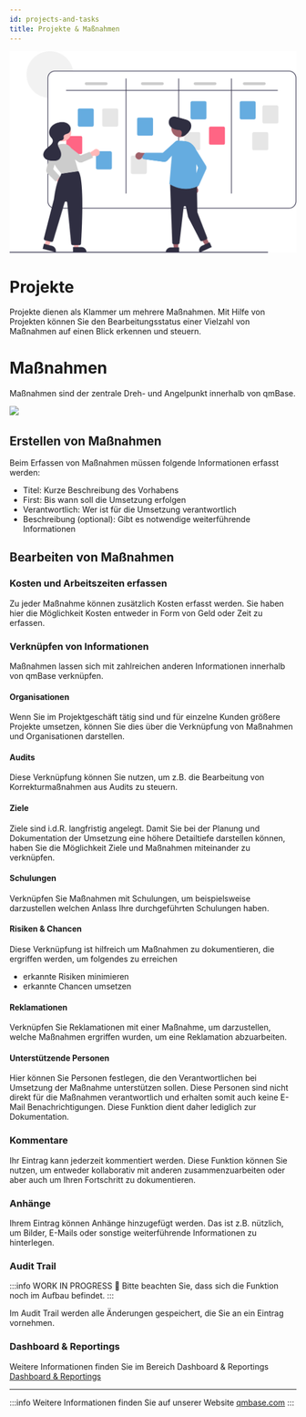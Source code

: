 ```yaml
---
id: projects-and-tasks
title: Projekte & Maßnahmen
---
```


![Docusaurus with Keytar](/img/undraw_Scrum_board.svg)

# Projekte

Projekte dienen als Klammer um mehrere Maßnahmen. Mit Hilfe von Projekten können Sie den Bearbeitungsstatus einer Vielzahl von Maßnahmen auf einen Blick erkennen und steuern.

# Maßnahmen

Maßnahmen sind der zentrale Dreh- und Angelpunkt innerhalb von qmBase.

<img src="https://www.qmbase.com/wp-content/uploads/2020/03/20200312_Taskamanagement.gif"/>

## Erstellen von Maßnahmen

Beim Erfassen von Maßnahmen müssen folgende Informationen erfasst werden:

- Titel: Kurze Beschreibung des Vorhabens
- First: Bis wann soll die Umsetzung erfolgen
- Verantwortlich: Wer ist für die Umsetzung verantwortlich
- Beschreibung (optional): Gibt es notwendige weiterführende Informationen

## Bearbeiten von Maßnahmen

### Kosten und Arbeitszeiten erfassen

Zu jeder Maßnahme können zusätzlich Kosten erfasst werden. Sie haben hier die Möglichkeit Kosten entweder in Form von Geld oder Zeit zu erfassen.

### Verknüpfen von Informationen

Maßnahmen lassen sich mit zahlreichen anderen Informationen innerhalb von qmBase verknüpfen.

#### Organisationen

Wenn Sie im Projektgeschäft tätig sind und für einzelne Kunden größere Projekte umsetzen, können Sie dies über die Verknüpfung von Maßnahmen und Organisationen darstellen.

#### Audits

Diese Verknüpfung können Sie nutzen, um z.B. die Bearbeitung von Korrekturmaßnahmen aus Audits zu steuern.

#### Ziele

Ziele sind i.d.R. langfristig angelegt. Damit Sie bei der Planung und Dokumentation der Umsetzung eine höhere Detailtiefe darstellen können, haben Sie die Möglichkeit Ziele und Maßnahmen miteinander zu verknüpfen.

#### Schulungen

Verknüpfen Sie Maßnahmen mit Schulungen, um beispielsweise darzustellen welchen Anlass Ihre durchgeführten Schulungen haben.

#### Risiken & Chancen

Diese Verknüpfung ist hilfreich um Maßnahmen zu dokumentieren, die ergriffen werden, um folgendes zu erreichen

- erkannte Risiken minimieren
- erkannte Chancen umsetzen

#### Reklamationen

Verknüpfen Sie Reklamationen mit einer Maßnahme, um darzustellen, welche Maßnahmen ergriffen wurden, um eine Reklamation abzuarbeiten.

#### Unterstützende Personen

Hier können Sie Personen festlegen, die den Verantwortlichen bei Umsetzung der Maßnahme unterstützen sollen. Diese Personen sind nicht direkt für die Maßnahmen verantwortlich und erhalten somit auch keine E-Mail Benachrichtigungen. Diese Funktion dient daher lediglich zur Dokumentation.

### Kommentare

Ihr Eintrag kann jederzeit kommentiert werden. Diese Funktion können Sie nutzen, um entweder kollaborativ mit anderen zusammenzuarbeiten oder aber auch um Ihren Fortschritt zu dokumentieren.

### Anhänge

Ihrem Eintrag können Anhänge hinzugefügt werden. Das ist z.B. nützlich, um Bilder, E-Mails oder sonstige weiterführende Informationen zu hinterlegen.

### Audit Trail

:::info WORK IN PROGRESS 🚧
Bitte beachten Sie, dass sich die Funktion noch im Aufbau befindet.
:::

Im Audit Trail werden alle Änderungen gespeichert, die Sie an ein Eintrag vornehmen.

### Dashboard & Reportings

Weitere Informationen finden Sie im Bereich Dashboard & Reportings [Dashboard & Reportings](dashboard.md)

---

:::info
Weitere Informationen finden Sie auf unserer Website [qmbase.com](https://www.qmbase.com/projekte-und-massnahmen)
:::
